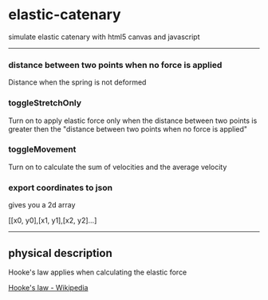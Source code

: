 # elastic-catenary
simulate elastic catenary with html5 canvas and javascript

* * *

### distance between two points when no force is applied

Distance when the spring is not deformed



### toggleStretchOnly

Turn on to apply elastic force only when the distance between two points is greater then the "distance between two points when no force is applied"



### toggleMovement

Turn on to calculate the sum of velocities and the average velocity



### export coordinates to json 

gives you a 2d array

[[x0, y0],[x1, y1],[x2, y2]...]

* * *

## physical description

Hooke's law applies when calculating the elastic force

[Hooke's law - Wikipedia](https://en.wikipedia.org/wiki/Hooke%27s_law#For_linear_springs)


